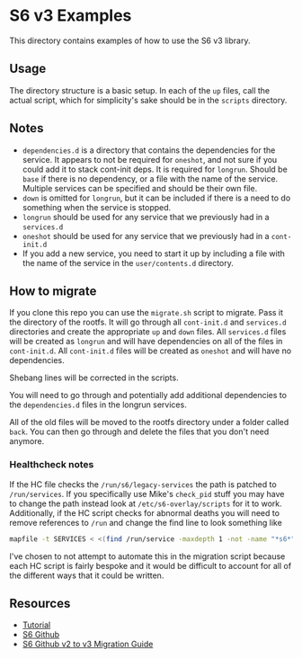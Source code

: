 # S6 v3 Examples

This directory contains examples of how to use the S6 v3 library.

## Usage

The directory structure is a basic setup. In each of the `up` files, call the actual script, which for simplicity's sake should be in the `scripts` directory.

## Notes

* `dependencies.d` is a directory that contains the dependencies for the service. It appears to not be required for `oneshot`, and not sure if you could add it to stack cont-init deps. It is required for `longrun`. Should be `base` if there is no dependency, or a file with the name of the service. Multiple services can be specified and should be their own file.
* `down` is omitted for `longrun`, but it can be included if there is a need to do something when the service is stopped.
* `longrun` should be used for any service that we previously had in a `services.d`
* `oneshot` should be used for any service that we previously had in a `cont-init.d`
* If you add a new service, you need to start it up by including a file with the name of the service in the `user/contents.d` directory.

## How to migrate

If you clone this repo you can use the `migrate.sh` script to migrate. Pass it the directory of the rootfs. It will go through all `cont-init.d` and `services.d` directories and create the appropriate `up` and `down` files. All `services.d` files will be created as `longrun` and will have dependencies on all of the files in `cont-init.d`. All `cont-init.d` files will be created as `oneshot` and will have no dependencies.

Shebang lines will be corrected in the scripts.

You will need to go through and potentially add additional dependencies to the `dependencies.d` files in the longrun services.

All of the old files will be moved to the rootfs directory under a folder called `back`. You can then go through and delete the files that you don't need anymore.

### Healthcheck notes

If the HC file checks the `/run/s6/legacy-services` the path is patched to `/run/services`. If you specifically use Mike's `check_pid` stuff you may have to change the path instead look at `/etc/s6-overlay/scripts` for it to work. Additionally, if the HC script checks for abnormal deaths you will need to remove references to `/run` and change the find line to look something like

```bash
mapfile -t SERVICES < <(find /run/service -maxdepth 1 -not -name "*s6*" | tail +2)
```

I've chosen to not attempt to automate this in the migration script because each HC script is fairly bespoke and it would be difficult to account for all of the different ways that it could be written.

## Resources

* [Tutorial](https://darkghosthunter.medium.com/how-to-understand-s6-overlay-v3-95c81c04f075)
* [S6 Github](https://github.com/just-containers/s6-overlay)
* [S6 Github v2 to v3 Migration Guide](https://github.com/just-containers/s6-overlay/blob/master/MOVING-TO-V3.md)
